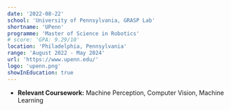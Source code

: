 ```yaml
---
date: '2022-08-22'
school: 'University of Pennsylvania, GRASP Lab'
shortname: 'UPenn'
programme: 'Master of Science in Robotics'
# score: 'GPA: 9.29/10'
location: 'Philadelphia, Pennsylvania'
range: 'August 2022 - May 2024'
url: 'https://www.upenn.edu/'
logo: 'upenn.png'
showInEducation: true
---
```


- **Relevant Coursework:** Machine Perception, Computer Vision, Machine Learning

<!--
- Certified in Agile, [DevOps](https://drive.google.com/file/d/133QWdIhw9KI0YMKs1SPI_6VQ1ENtMiCe/view?usp=sharing), and MS360 architecture.

- Declared as Winner in Design Thinking Hackathon on Benovative Platform.

- Awarded $300 for securing [Runners Up](https://drive.google.com/file/d/1exB19OoQ5dzU2mg4qbdkNutA25TGBWV3/view?usp=sharing) position in India Innovation ICE Project Fair 2020 among 400+ entries.

- One of 13 finalist teams in Avishkar Sprint #2 for pitching implementation on concept NIRO (Network Intelligence Resource Optimizer)

- Featured amongst the top 10 working women at Amdocs India via the #StrongWomenAtAmdocs initiative as part of International Women's Day 2021.

- Awarded 2 best-selling books for securing the Winner position in Read-a-Logue, re-kindling lost reading habits session.

- Represented July'20 joining batch as one of the hosts at the 'Ask Your Leaders' session. -->
